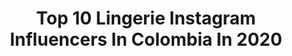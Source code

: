 ---
title: Top 10 Lingerie Instagram Influencers In Colombia In 2020
description: >-
  Find top lingerie Instagram influencers in Colombia in 2020. Most popular hashtags: #lingerie #latina #black #photo.
platform: Instagram
profiles:
  - username: "canelabayona"
    fullname: >-
      𝕮𝖆𝖓𝖊𝖑𝖆
    location: "Colombia"
    followers: 86430
    engagement: 615
    commentsToLikes: 0.044238
    id: ck5c5i08p3ibc0i11te34dwms
    verified: false
    hashtags: "#90svintage, #analogportraits, #filmcommunity, #cityports"
  - username: "ilmio_of"
    fullname: >-
      𝐀𝐍𝐀 𝐌𝐀𝐑𝐈𝐀 𝐁𝐎𝐍𝐈𝐋𝐋𝐀
    location: "Colombia"
    followers: 43722
    engagement: 359
    commentsToLikes: 0.060896
    id: ck6ub58fr7jg10j71j2v6lxuh
    verified: false
    hashtags: "#tattoedgirls, #dance, #babydoll, #home"
  - username: "savafe_"
    fullname: >-
      🥀🕷𝖘𝖆𝖗𝖆𝖍  𝕭𝖆𝖗𝖗𝖔𝖘🕷🥀
    location: "Colombia"
    followers: 5942
    engagement: 2150
    commentsToLikes: 0.032971
    id: ckaoxo46re2wj0i78dmiok4id
    verified: false
    hashtags: "#photographer, #outfitstyle, #fashion, #modeling"
  - username: "marianelamodel"
    fullname: >-
      Marianela💋Ramos
    location: "Colombia"
    followers: 46488
    engagement: 712
    commentsToLikes: 0.048889
    id: ck5q3ihpokw7e0i11gl42nznm
    verified: false
    hashtags: "#gymtime, #fitnesswomen, #nice, #topmodel"
  - username: "kellymolina22"
    fullname: >-
      𝕽𝖔𝖏𝖆🍓
    location: "Colombia"
    followers: 23895
    engagement: 606
    commentsToLikes: 0.029043
    id: ck6tk562j40zx0j714447wxs1
    verified: false
    hashtags: "#art, #lingerie, #carnavaldebarranquilla, #pelirroja"
  - username: "nanis8a"
    fullname: >-
      Nanis Ochoa
    location: "Colombia"
    followers: 714802
    engagement: 205
    commentsToLikes: 0.021620
    id: ck0tvdik6ayzn0i1919jwpzd1
    verified: true
    hashtags: "#wine, #night, #tbt, #latina"
  - username: "vanessadonatoo"
    fullname: >-
      Vanessa Donato
    location: "Colombia"
    followers: 4345
    engagement: 1299
    commentsToLikes: 0.075764
    id: ck5bwxdflmlf90i11xhqnxoqr
    verified: false
    hashtags: "#mornings, #love, #modeling, #mood"
  - username: "tatianaugirardi"
    fullname: >-
      Tatiana USSA GIRARDI
    location: "Colombia"
    followers: 1727380
    engagement: 160
    commentsToLikes: 0.011152
    id: ck5znbvv9o5x70i143pee9whu
    verified: true
    hashtags: "#honesty, #dots, #lifestyle, #barcelona"
  - username: "jenncortes27"
    fullname: >-
      Jennifer Cortés 🌙
    location: "Colombia"
    followers: 42228
    engagement: 438
    commentsToLikes: 0.015211
    id: ck55pt2uhbbiy0i11jqef9voa
    verified: false
    hashtags: "#blacklove, #streetstyle, #blackoutfit, #tattoostuff"
  - username: "dani.labelle"
    fullname: >-
      𝕷𝖆𝖇𝖊𝖑𝖑𝖊.
    location: "Colombia"
    followers: 12335
    engagement: 549
    commentsToLikes: 0.047535
    id: ck5c5ieb13iyz0i11g7jc49ac
    verified: false
    hashtags: "#yellow, #reality, #model, #cigarette"
---